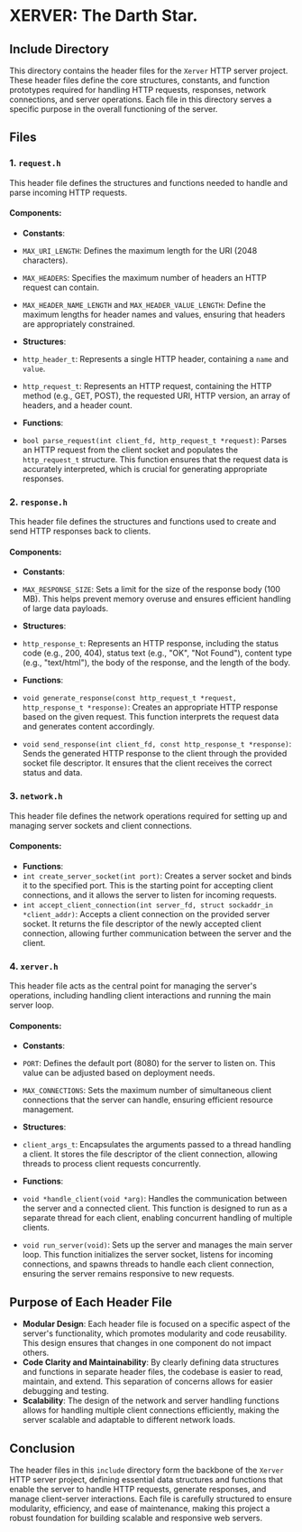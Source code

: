 # XERVER: The Darth Star.

## Include Directory

This directory contains the header files for the `Xerver` HTTP server project. These header files define the core structures, constants, and function prototypes required for handling HTTP requests, responses, network connections, and server operations. Each file in this directory serves a specific purpose in the overall functioning of the server.

## Files

### 1. `request.h`

This header file defines the structures and functions needed to handle and parse incoming HTTP requests.

#### Components:
- **Constants**:
- `MAX_URI_LENGTH`: Defines the maximum length for the URI (2048 characters).
- `MAX_HEADERS`: Specifies the maximum number of headers an HTTP request can contain.
- `MAX_HEADER_NAME_LENGTH` and `MAX_HEADER_VALUE_LENGTH`: Define the maximum lengths for header names and values, ensuring that headers are appropriately constrained.

- **Structures**:
- `http_header_t`: Represents a single HTTP header, containing a `name` and `value`.
- `http_request_t`: Represents an HTTP request, containing the HTTP method (e.g., GET, POST), the requested URI, HTTP version, an array of headers, and a header count.

- **Functions**:
- `bool parse_request(int client_fd, http_request_t *request)`: Parses an HTTP request from the client socket and populates the `http_request_t` structure. This function ensures that the request data is accurately interpreted, which is crucial for generating appropriate responses.

### 2. `response.h`

This header file defines the structures and functions used to create and send HTTP responses back to clients.

#### Components:
- **Constants**:
- `MAX_RESPONSE_SIZE`: Sets a limit for the size of the response body (100 MB). This helps prevent memory overuse and ensures efficient handling of large data payloads.

- **Structures**:
- `http_response_t`: Represents an HTTP response, including the status code (e.g., 200, 404), status text (e.g., "OK", "Not Found"), content type (e.g., "text/html"), the body of the response, and the length of the body.

- **Functions**:
- `void generate_response(const http_request_t *request, http_response_t *response)`: Creates an appropriate HTTP response based on the given request. This function interprets the request data and generates content accordingly.
- `void send_response(int client_fd, const http_response_t *response)`: Sends the generated HTTP response to the client through the provided socket file descriptor. It ensures that the client receives the correct status and data.

### 3. `network.h`

This header file defines the network operations required for setting up and managing server sockets and client connections.

#### Components:
- **Functions**:
- `int create_server_socket(int port)`: Creates a server socket and binds it to the specified port. This is the starting point for accepting client connections, and it allows the server to listen for incoming requests.
- `int accept_client_connection(int server_fd, struct sockaddr_in *client_addr)`: Accepts a client connection on the provided server socket. It returns the file descriptor of the newly accepted client connection, allowing further communication between the server and the client.

### 4. `xerver.h`

This header file acts as the central point for managing the server's operations, including handling client interactions and running the main server loop.

#### Components:
- **Constants**:
- `PORT`: Defines the default port (8080) for the server to listen on. This value can be adjusted based on deployment needs.
- `MAX_CONNECTIONS`: Sets the maximum number of simultaneous client connections that the server can handle, ensuring efficient resource management.

- **Structures**:
- `client_args_t`: Encapsulates the arguments passed to a thread handling a client. It stores the file descriptor of the client connection, allowing threads to process client requests concurrently.

- **Functions**:
- `void *handle_client(void *arg)`: Handles the communication between the server and a connected client. This function is designed to run as a separate thread for each client, enabling concurrent handling of multiple clients.
- `void run_server(void)`: Sets up the server and manages the main server loop. This function initializes the server socket, listens for incoming connections, and spawns threads to handle each client connection, ensuring the server remains responsive to new requests.

## Purpose of Each Header File

- **Modular Design**: Each header file is focused on a specific aspect of the server's functionality, which promotes modularity and code reusability. This design ensures that changes in one component do not impact others.
- **Code Clarity and Maintainability**: By clearly defining data structures and functions in separate header files, the codebase is easier to read, maintain, and extend. This separation of concerns allows for easier debugging and testing.
- **Scalability**: The design of the network and server handling functions allows for handling multiple client connections efficiently, making the server scalable and adaptable to different network loads.

## Conclusion

The header files in this `include` directory form the backbone of the `Xerver` HTTP server project, defining essential data structures and functions that enable the server to handle HTTP requests, generate responses, and manage client-server interactions. Each file is carefully structured to ensure modularity, efficiency, and ease of maintenance, making this project a robust foundation for building scalable and responsive web servers.